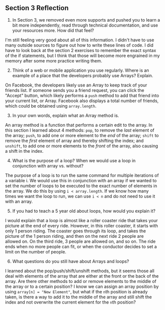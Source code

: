 ## Section 3 Reflection

1. In Section 3, we removed even more supports and pushed you to learn a bit more independently, read through technical documentation, and use your resources more. How did that feel?

I'm still feeling very good about all of this information.  I didn't have to use many outside sources to figure out how to write these lines of code.  I did have to look back at the section 2 exercises to remember the exact syntax of the if statements, but I think that those will become more engrained in my memory after some more practice writing them.

2. Think of a web or mobile application you use regularly. Where is an example of a place that the developers probably use Arrays? Explain.

On Facebook, the developers likely use an Array to keep track of your friends list.  If someone sends you a friend request, you can click the "Accept" button, which likely performs a `push` method to add that friend into your current list, or Array.  Facebook also displays a total number of friends, which could be obtained using `array.length`.

3. In your own words, explain what an Array method is.

An array method is a function that performs a certain edit to the array.  In this section I learned about 4 methods: `pop`, to remove the *last* element of the array; `push`, to add one or more element to the *end* of the array; `shift` to remove the *first* element of array and thereby shifting the index; and `unshift`, to add one or more elements to the *front* of the array, also causing a shift in the index.

4. What is the purpose of a loop? When we would use a loop in conjunction with array vs. without?

The purpose of a loop is to run the same command for multiple iterations of a variable i.  We would use this in conjunction with an array if we wanted to set the number of loops to be executed to the exact number of elements in the array.  We do this by using `i < array.length`.  If we know how many times we want the loop to run, we can use `i < n` and do not need to use it with an array.

5. If you had to teach a 5 year old about loops, how would you explain it?

I would explain that a loop is almost like a roller coaster ride that takes your picture at the end of every ride. However, in this roller coaster, it starts with only 1 person riding.  The coaster goes through its loop, and takes the picture of the 1 person riding, and then on the next ride 2 people are allowed on.  On the third ride, 3 people are allowed on, and so on. The ride ends when no more people can fit, or when the conductor decides to set a limit on the number of people.

6. What questions do you still have about Arrays and loops?

I learned about the pop/push/shift/unshift methods, but it seems those all deal with elements of the array that are either at the front or the back of the array.  Are there other methods to add or remove elements to the middle of the array or to a certain position? I know we can assign an array position by using `array[n] = "New Element"`, but what if the `n`th position is already taken, is there a way to add it to the middle of the array and still shift the index and not overwrite the current element for the `n`th position?

